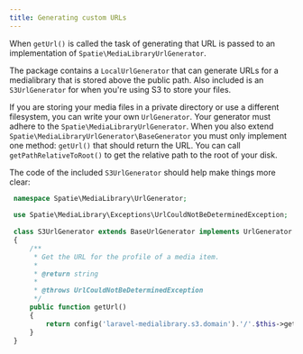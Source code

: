 ```yaml
---
title: Generating custom URLs
---
```


When `getUrl()` is called the task of generating that URL is passed to an implementation of `Spatie\MediaLibraryUrlGenerator`.

The package contains a `LocalUrlGenerator` that can generate URLs for a medialibrary that is stored above the public path. Also included is an `S3UrlGenerator` for when you're using S3 to store your files. 

If you are storing your media files in a private directory or use a different filesystem, you can write your own `UrlGenerator`. Your generator must adhere to the `Spatie\MediaLibraryUrlGenerator`.
When you also extend `Spatie\MediaLibraryUrlGenerator\BaseGenerator` you must only implement one method: `getUrl()` that should return the URL. You can call `getPathRelativeToRoot()` to get the relative path to the root of your disk.

The code of the included `S3UrlGenerator` should help make things more clear:

```php
 namespace Spatie\MediaLibrary\UrlGenerator;
 
 use Spatie\MediaLibrary\Exceptions\UrlCouldNotBeDeterminedException;
 
 class S3UrlGenerator extends BaseUrlGenerator implements UrlGenerator
 {
     /**
      * Get the URL for the profile of a media item.
      *
      * @return string
      *
      * @throws UrlCouldNotBeDeterminedException
      */
     public function getUrl()
     {
         return config('laravel-medialibrary.s3.domain').'/'.$this->getPathRelativeToRoot();
     }
 }
```
